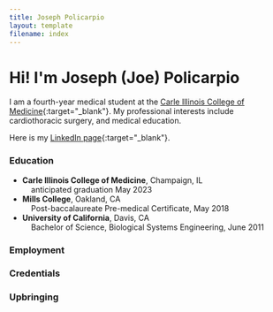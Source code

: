 ```yaml
---
title: Joseph Policarpio
layout: template
filename: index
---
```


# Hi! I'm Joseph (Joe) Policarpio

I am a fourth-year medical student at the [Carle Illinois College of Medicine](https://medicine.illinois.edu/){:target="_blank"}.
My professional interests include cardiothoracic surgery, and medical education.

Here is my [LinkedIn page](https://www.linkedin.com/in/joseph-policarpio){:target="_blank"}.

### Education
- **Carle Illinois College of Medicine**, Champaign, IL
  <br>&nbsp;&nbsp;&nbsp;&nbsp;anticipated graduation May 2023
- **Mills College**, Oakland, CA
  <br>&nbsp;&nbsp;&nbsp;&nbsp;Post-baccalaureate Pre-medical Certificate, May 2018
- **University of California**, Davis, CA
  <br>&nbsp;&nbsp;&nbsp;&nbsp;Bachelor of Science, Biological Systems Engineering, June 2011

### Employment

### Credentials

### Upbringing


